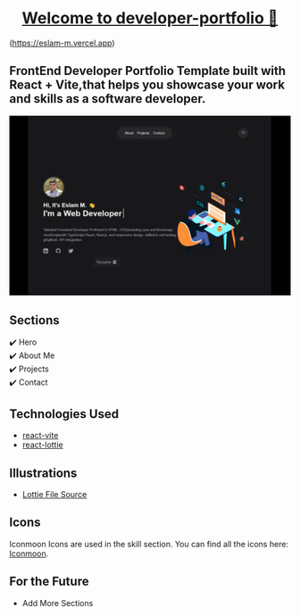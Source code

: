 <a href="https://eslam-m.vercel.app" target="_blank"><h1 align="center">Welcome to developer-portfolio 👋</h1></a>(https://eslam-m.vercel.app)



## FrontEnd Developer Portfolio Template built with React + Vite,that helps you showcase your work and skills as a software developer.

<p align="center">
  <kbd>
    <img src="./preview.png"></img>
  </kbd>
</p>


## Sections

✔️ Hero\
✔️ About Me\
✔️ Projects\
✔️ Contact

## Technologies Used

- [react-vite](https://vitejs.dev/guide/)
- [react-lottie](https://www.npmjs.com/package/react-lottie)



## Illustrations

- [Lottie File Source](https://lottiefiles.com)

## Icons

Iconmoon Icons are used in the skill section. You can find all the icons here: [Iconmoon](https://icomoon.io).

## For the Future

- Add More Sections